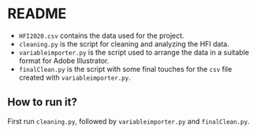 # README

- `HFI2020.csv` contains the data used for the project.
- `cleaning.py` is the script for cleaning and analyzing the HFI data.
- `variableimporter.py` is the script used to arrange the data in a suitable format for Adobe Illustrator.
- `finalClean.py` is the script with some final touches for the `csv` file created with `variableimporter.py`.

## How to run it?
First run `cleaning.py`, followed by `variableimporter.py` and `finalClean.py`.
